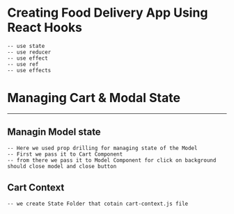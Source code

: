 # Creating Food Delivery App Using React Hooks
    -- use state
    -- use reducer
    -- use effect
    -- use ref
    -- use effects

# Managing Cart & Modal State
------------------------------
## Managin Model state
    -- Here we used prop drilling for managing state of the Model
    -- First we pass it to Cart Component
    -- from there we pass it to Model Component for click on background should close model and close button


## Cart Context
    -- we create State Folder that cotain cart-context.js file